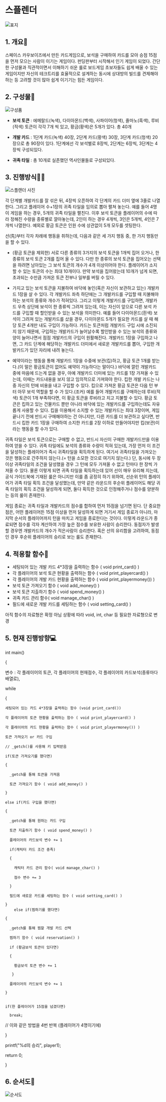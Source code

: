 # 스플렌더

![표지](https://user-images.githubusercontent.com/74187674/100521233-9e6ac000-31e5-11eb-85af-9011de7c833b.jpg)

## 1. 개요📖

스페이스 카우보이즈에서 만든 카드게임으로, 보석을 구매하여 카드를 모아 승점 15점을 먼저 모으는 사람이 이기는 게임이다. 펀딩판부터 시작해서 인기 게임이 되었다. 간단한 구성물과 직관적이면서 이해하기 쉬운 룰로 보드게임 초보자들도 쉽게 배울 수 있는 게임이지만 자신의 테크트리를 효율적으로 설계하는 동시에 상대방의 빌드를 견제해야 하는 등 고려할 것이 많아 쉽게 이기기는 힘든 게임이다.

## 2. 구성물👀

![구성품](https://user-images.githubusercontent.com/74187674/100520947-0c15ec80-31e4-11eb-8cdb-4425a20caa79.jpg)

- __보석 토큰__ : 에메랄드(녹색), 다이아몬드(백색), 사파이어(청색), 줄마노(흑색), 루비(적색) 토큰이 각각 7개 씩 있고, 황금(황색)은 5개가 있다. 총 40개

- __개발 카드__ : 1단계 카드(녹색) 40장, 2단계 카드(황색) 30장, 3단계 카드(청색) 20장으로 총 90장이 있다. 1단계에선 각 보석별로 8장씩, 2단계는 6장씩, 3단계는 4장씩 구성되있다.

- __귀족 타일__ : 총 10개로 실존했던 역사인물들로 구성되있다.

## 3. 진행방식🤹‍♀️

![스플랜더 사진](https://user-images.githubusercontent.com/74187674/100520886-b5a8ae00-31e3-11eb-9006-88506ef9ab33.jpg)

각 단계별 개발카드를 잘 섞은 뒤, 4장씩 오픈하여 각 단계의 카드 더미 옆에 3줄로 나열한다. 그리고 플레이어 수+1장의 귀족 타일을 임의로 뽑아 펼쳐 놓는다. 예를 들어 4명이 게임을 하는 경우, 5개의 귀족 타일을 펼친다. 이후 보석 토큰을 플레이어의 수에 따라 정해진 수량을 종류별로 깔아놓는데, 2인이 하는 경우 4개씩, 3인은 5개씩, 4인은 7개씩 나열한다. 예외로 황금 토큰은 인원 수에 상관없이 5개 모두를 셋팅한다.

선(先)부터 각자 차례에 행동을 취하는데, 다음과 같은 세 가지 행동 중, 한 가지 행동만을 할 수 있다.

- (황금 토큰을 제외한) 서로 다른 종류의 3가지의 보석 토큰을 1개씩 집어 오거나, 한 종류의 보석 토큰 2개를 집어 올 수 있다. 다만 한 종류의 보석 토큰을 집어오는 선택을 하려면 남아있는 그 보석 토큰의 개수가 4개 이상이어야 한다. 플레이어가 소지할 수 있는 토큰의 수는 최대 10개이다. 만약 보석을 집어왔는데 10개가 넘게 되면, 초과되는 수만큼 가져온 토큰 전부나 일부를 버릴 수 있다.

- 가지고 있는 보석 토큰을 지불하여 바닥에 놓인(혹은 자신이 보관하고 있는) 개발카드 1장을 살 수 있다. 각 개발카드 좌측 하단에는 그 개발카드를 구입할 때 지불해야 하는 보석의 종류와 개수가 적혀있다. 그리고 이렇게 개발카드를 구입하면, 개발카드 우측 상단에 보석이 한 종류씩 그려져 있는데, 이는 자신이 앞으로 다른 보석 카드를 구입할 때 할인받을 수 있는 보석을 의미한다. 예를 들어 다이아몬드(흰색) 보석이 그려져 있는 개발카드를 샀을 경우, 다이아몬드 5개가 필요한 카드를 살 때 해당 토큰 4개만 내도 구입이 가능하다. 카드는 토큰처럼 개발카드 구입 시에 소진되지 않기 때문에, 구입하는 개발카드가 늘어날수록 할인받을 수 있는 보석의 종류와 양이 늘어나면서 점점 개발카드의 구입이 원활해진다. 개발카드 1장을 구입하고 나면, 그 카드 단계에 해당하는 개발카드 더미에서 새로운 개발카드를 뽑아, 구입한 개발카드가 있던 자리에 내려 놓는다.

- 예약이라는 행동을 통해 개발카드 1장을 수중에 보관(킵)하고, 황금 토큰 1개를 받는다.(이 말은 황금토큰이 없어도 예약이 가능하다는 말이다.) 바닥에 깔린 개발카드 중에 마음에 드는게 없을 경우, 아예 개발카드 더미에 있는 카드를 1장 가져올 수 있는데, 이때는 카드내용을 보지 않고 임의적으로 가져와야 한다. 킵한 개발 카드는 나중 자신의 턴에 비용을 내고 구입할 수 있다. 킵으로 가져온 황금 토큰은 다음 턴 부터 아무 보석 역할을 할 수 가 있다.(조커) 예를 들어 개발카드를 구매하는데 루비(적색) 토큰이 1개 부족하다면, 이 황금 토큰을 루비라고 치고 지불할 수 있다. 황금 토큰은 킵하고 있는 건물카드 뿐만 아니라 바닥에 있는 개발카드를 구입하는데도 자유롭게 사용할 수 있다. 킵을 이용해서 소지할 수 있는 개발카드는 최대 3장이며, 게임 끝나기 전에 반드시 구매해야하는 건 아니지만, 다른 카드를 더 보관하고 싶다면, 반드시 킵한 카드 1장을 구매하여 소지한 카드를 2장 이하로 만들어야지만 킵(보관)이라는 행동을 할 수가 있다.

귀족 타일은 보석 토큰으로는 구매할 수 없고, 반드시 자신이 구매한 개발카드만을 이용하여 얻을 수 있다. 귀족 타일에도 보석의 종류와 수량이 적혀 있는데, 가장 먼저 이 조건을 달성하는 플레이어가 즉시 귀족타일을 획득하게 된다. 여기서 귀족타일을 가져오는 것은 행동으로 간주하지 않는다.(= 턴을 소모한 것으로 여기지 않는다.) 단, 동시에 두 장 이상 귀족타일의 조건을 달성했을 경우 그 턴에 모두 가져올 수 없고 턴마다 한 장씩 가져올 수 있다. 물론 이렇게 되면 귀족 타일을 획득하는데 있어 선이 매우 유리해 지는데, 공식 가이드북에 기재된 룰은 아니지만 이를 좀 공정히 하기 위하여, 선순위 턴의 플레이어가 귀족 타일 획득 조건을 달성했는데, 만약 같은 라운드의 후순위 플레이어도 해당 귀족 타일의 획득 조건을 달성하게 되면, 둘다 획득한 것으로 인정해주거나 점수를 양분하는 등의 룰이 존재한다.

게임 종료는 귀족 타일과 개발카드의 점수를 합하여 먼저 15점을 넘기면 된다. 단 중요한 점은, 어떤 플레이어든 15점 이상을 먼저 달성하게 되면 거기서 게임 종료가 아니라, 마지막 순서의 플레이어까지 턴을 마치고 게임을 종료한다는 것이다. 이렇게 라운드가 종료되면 점수를 각자 계산하여 가장 높은 점수를 보유한 사람이 승리한다. 동점자가 발생할 경우엔 개발카드의 개수가 적은사람이 승리한다. 혹은 선의 유리함을 고려하여, 동점인 경우 후순위 플레이어의 승리로 보는 룰도 존재한다.

## 4. 적용할 함수📁

- 세팅되어 있는 개발 카드 4*3장을 출력하는 함수 ( void print_card() )
- 각 플레이어의 보석 토큰 현황을 출력하는 함수 ( void print_playercard() )
- 각 플레이어의 개발 카드 현황을 출력하는 함수 ( void print_playermoney()) )
- 보석 토큰 가져오기 함수 ( void add_money() )
- 보석 토큰 지출하기 함수 ( void spend_money() )
- 귀족 카드 관리 함수( void manage_char() )
- 필드에 새로운 개발 카드를 세팅하는 함수 ( void setting_card() )

아직 함수의 자료형은 확정 아님 상황에 따라 void, int, char 등 필요한 자료형으로 변경


## 5. 현재 진행방향💻

int main()

{

  변수 : 각 플레이어의 토큰, 각 플레이어의 현재점수, 
  각 플레이어의 카드보석(종류마다 배열로), 

  while

  {

    세팅되어 있는 카드 4*3장을 출력하는 함수 (void print_card())
   
    각 플레이어의 토큰 현황을 출력하는 함수 ( void print_playercard() )
   
    각 플레이어의 카드 현황을 출력하는 함수 ( void print_playermoney()) )

    토큰 가져오기 or 카드 구입 
   
    // _getch()를 사용해 키 입력받음

    if(토큰 가져오기를 했다면)
   
    {
   
      _getch를 통해 토큰을 가져옴

      토큰 가져오기 함수 ( void add_money() )
      
    }
   
    else if(카드 구입을 했다면)
   
    {
   
      _getch를 통해 원하는 카드 구입
      
      토큰 지출하기 함수 ( void spend_money() )

      플레이어의 카드보석 변수 += 1

      if(캐릭터 카드 조건 충족)
         
      {
         
        캐릭터 카드 관리 함수( void manage_char() )
            
        점수 변수 += 3
            
      }
         
      필드에 새로운 카드를 세팅하는 함수 ( void setting_card() )
      
    }
        else if(찜하기를 했다면)
   
    {
   
      _getch를 통해 찜할 개발 카드 선택
      
      찜하기 함수 ( void reservation() )
      
      if (황금보석 토큰이 있다면)
      
      {
      
        황금보석 토큰 변수 += 1
        
       }

      플레이어의 카드보석 변수 += 1
      
    }
   

    if(한 플레이어가 15점을 넘겼다면)
   
      break;
      
// 이와 같은 방법을 4번 반복 (플레이어가 4명이기에)
   
  }

  printf("%d의 승리", player1);

  return 0;

}

## 6. 순서도📝

![순서도](https://user-images.githubusercontent.com/74187674/100522239-9cf0c600-31ec-11eb-9bca-29bfae2ad9a7.png)
